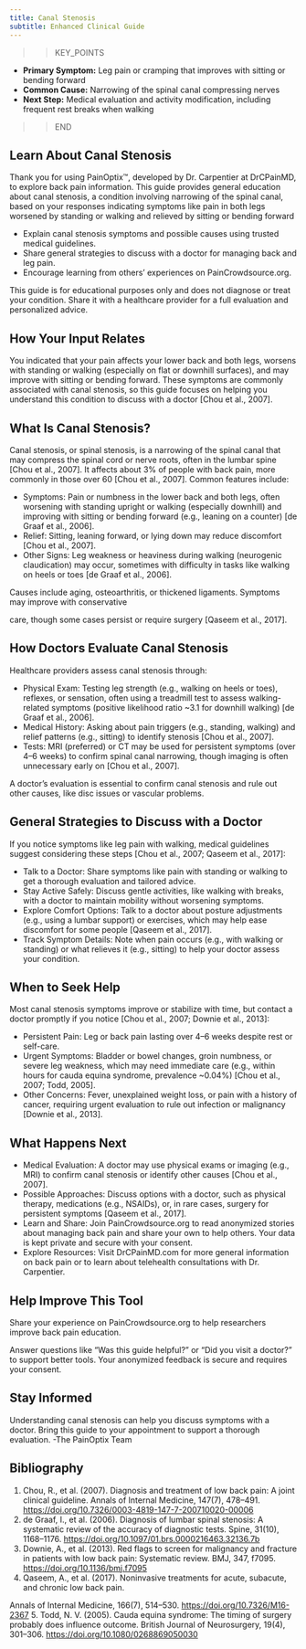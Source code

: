 ```yaml
---
title: Canal Stenosis
subtitle: Enhanced Clinical Guide
---
```


>>KEY_POINTS
- **Primary Symptom:** Leg pain or cramping that improves with sitting or bending forward
- **Common Cause:** Narrowing of the spinal canal compressing nerves
- **Next Step:** Medical evaluation and activity modification, including frequent rest breaks when walking
>>END

## Learn About Canal Stenosis
Thank you for using PainOptix™, developed by Dr. Carpentier at DrCPainMD, to explore back pain information. This guide provides general education about canal stenosis, a condition involving narrowing of the spinal canal, based on your responses indicating symptoms like pain in both legs worsened by standing or walking and relieved by sitting or bending forward
- Explain canal stenosis symptoms and possible causes using trusted medical guidelines.
- Share general strategies to discuss with a doctor for managing back and leg pain.
- Encourage learning from others’ experiences on PainCrowdsource.org.

This guide is for educational purposes only and does not diagnose or treat your condition. Share it with a healthcare provider for a full evaluation and personalized advice.
## How Your Input Relates
You indicated that your pain affects your lower back and both legs, worsens with standing or walking (especially on flat or downhill surfaces), and may improve with sitting or bending forward. These symptoms are commonly associated with canal stenosis, so this guide focuses on helping you understand this condition to discuss with a doctor [Chou et al., 2007].
## What Is Canal Stenosis?

Canal stenosis, or spinal stenosis, is a narrowing of the spinal canal that may compress the spinal cord or nerve roots, often in the lumbar spine [Chou et al., 2007]. It affects about 3% of people with back pain, more commonly in those over 60 [Chou et al., 2007]. Common features include:
- Symptoms: Pain or numbness in the lower back and both legs, often worsening with standing
upright or walking (especially downhill) and improving with sitting or bending forward (e.g., leaning on a counter) [de Graaf et al., 2006].
- Relief: Sitting, leaning forward, or lying down may reduce discomfort [Chou et al., 2007].
- Other Signs: Leg weakness or heaviness during walking (neurogenic claudication) may occur,
sometimes with difficulty in tasks like walking on heels or toes [de Graaf et al., 2006].

Causes include aging, osteoarthritis, or thickened ligaments. Symptoms may improve with conservative

care, though some cases persist or require surgery [Qaseem et al., 2017].
## How Doctors Evaluate Canal Stenosis
Healthcare providers assess canal stenosis through:
- Physical Exam: Testing leg strength (e.g., walking on heels or toes), reflexes, or sensation, often
using a treadmill test to assess walking-related symptoms (positive likelihood ratio ~3.1 for downhill walking) [de Graaf et al., 2006].
- Medical History: Asking about pain triggers (e.g., standing, walking) and relief patterns (e.g., sitting)
to identify stenosis [Chou et al., 2007].
- Tests: MRI (preferred) or CT may be used for persistent symptoms (over 4–6 weeks) to confirm
spinal canal narrowing, though imaging is often unnecessary early on [Chou et al., 2007].

A doctor’s evaluation is essential to confirm canal stenosis and rule out other causes, like disc issues or vascular problems.
## General Strategies to Discuss with a Doctor
If you notice symptoms like leg pain with walking, medical guidelines suggest considering these steps [Chou et al., 2007; Qaseem et al., 2017]:
- Talk to a Doctor: Share symptoms like pain with standing or walking to get a thorough evaluation
and tailored advice.
- Stay Active Safely: Discuss gentle activities, like walking with breaks, with a doctor to maintain
mobility without worsening symptoms.
- Explore Comfort Options: Talk to a doctor about posture adjustments (e.g., using a lumbar support)
or exercises, which may help ease discomfort for some people [Qaseem et al., 2017].
- Track Symptom Details: Note when pain occurs (e.g., with walking or standing) or what relieves it
(e.g., sitting) to help your doctor assess your condition.
## When to Seek Help
Most canal stenosis symptoms improve or stabilize with time, but contact a doctor promptly if you notice [Chou et al., 2007; Downie et al., 2013]:
- Persistent Pain: Leg or back pain lasting over 4–6 weeks despite rest or self-care.
- Urgent Symptoms: Bladder or bowel changes, groin numbness, or severe leg weakness, which may
need immediate care (e.g., within hours for cauda equina syndrome, prevalence ~0.04%) [Chou et al., 2007; Todd, 2005].
- Other Concerns: Fever, unexplained weight loss, or pain with a history of cancer, requiring urgent
evaluation to rule out infection or malignancy [Downie et al., 2013].
## What Happens Next
- Medical Evaluation: A doctor may use physical exams or imaging (e.g., MRI) to confirm canal
stenosis or identify other causes [Chou et al., 2007].
- Possible Approaches: Discuss options with a doctor, such as physical therapy, medications (e.g.,
NSAIDs), or, in rare cases, surgery for persistent symptoms [Qaseem et al., 2017].
- Learn and Share: Join PainCrowdsource.org to read anonymized stories about managing back pain
and share your own to help others. Your data is kept private and secure with your consent.
- Explore Resources: Visit DrCPainMD.com for more general information on back pain or to learn
about telehealth consultations with Dr. Carpentier.
## Help Improve This Tool
Share your experience on PainCrowdsource.org to help researchers improve back pain education.

Answer questions like “Was this guide helpful?” or “Did you visit a doctor?” to support better tools. Your anonymized feedback is secure and requires your consent.
## Stay Informed
Understanding canal stenosis can help you discuss symptoms with a doctor. Bring this guide to your appointment to support a thorough evaluation.
-The PainOptix Team

## Bibliography
1. Chou, R., et al. (2007). Diagnosis and treatment of low back pain: A joint clinical guideline. Annals of
Internal Medicine, 147(7), 478–491. https://doi.org/10.7326/0003-4819-147-7-200710020-00006
2. de Graaf, I., et al. (2006). Diagnosis of lumbar spinal stenosis: A systematic review of the accuracy
of diagnostic tests. Spine, 31(10), 1168–1176. https://doi.org/10.1097/01.brs.0000216463.32136.7b
3. Downie, A., et al. (2013). Red flags to screen for malignancy and fracture in patients with low back
pain: Systematic review. BMJ, 347, f7095. https://doi.org/10.1136/bmj.f7095
4. Qaseem, A., et al. (2017). Noninvasive treatments for acute, subacute, and chronic low back pain.

Annals of Internal Medicine, 166(7), 514–530. https://doi.org/10.7326/M16-2367
5. Todd, N. V. (2005). Cauda equina syndrome: The timing of surgery probably does influence
outcome. British Journal of Neurosurgery, 19(4), 301–306.
https://doi.org/10.1080/0268869050030
